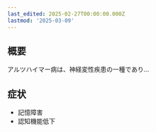 ```yaml
---
last_edited: 2025-02-27T00:00:00.000Z
lastmod: '2025-03-09'
---
```






## 概要

アルツハイマー病は、神経変性疾患の一種であり...

## 症状

- 記憶障害
- 認知機能低下
